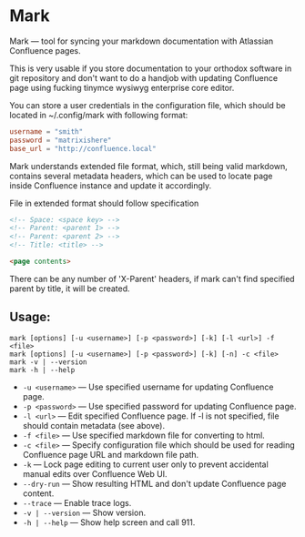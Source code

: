 # Mark

Mark — tool for syncing your markdown documentation with Atlassian Confluence
pages.

This is very usable if you store documentation to your orthodox software in git
repository and don't want to do a handjob with updating Confluence page using
fucking tinymce wysiwyg enterprise core editor.

You can store a user credentials in the configuration file, which should be
located in ~/.config/mark with following format:

```toml
username = "smith"
password = "matrixishere"
base_url = "http://confluence.local"
```

Mark understands extended file format, which, still being valid markdown,
contains several metadata headers, which can be used to locate page inside
Confluence instance and update it accordingly.

File in extended format should follow specification
```markdown
<!-- Space: <space key> -->
<!-- Parent: <parent 1> -->
<!-- Parent: <parent 2> -->
<!-- Title: <title> -->

<page contents>
```

There can be any number of 'X-Parent' headers, if mark can't find specified
parent by title, it will be created.

## Usage:
```
mark [options] [-u <username>] [-p <password>] [-k] [-l <url>] -f <file>
mark [options] [-u <username>] [-p <password>] [-k] [-n] -c <file>
mark -v | --version
mark -h | --help
```

- `-u <username>` — Use specified username for updating Confluence page.
- `-p <password>` — Use specified password for updating Confluence page.
- `-l <url>` — Edit specified Confluence page.
    If -l is not specified, file should contain metadata (see above).
- `-f <file>` — Use specified markdown file for converting to html.
- `-c <file>` — Specify configuration file which should be used for reading
    Confluence page URL and markdown file path.
- `-k` — Lock page editing to current user only to prevent accidental
    manual edits over Confluence Web UI.
- `--dry-run` — Show resulting HTML and don't update Confluence page content.
- `--trace` — Enable trace logs.
- `-v | --version`  — Show version.
- `-h | --help` — Show help screen and call 911.
